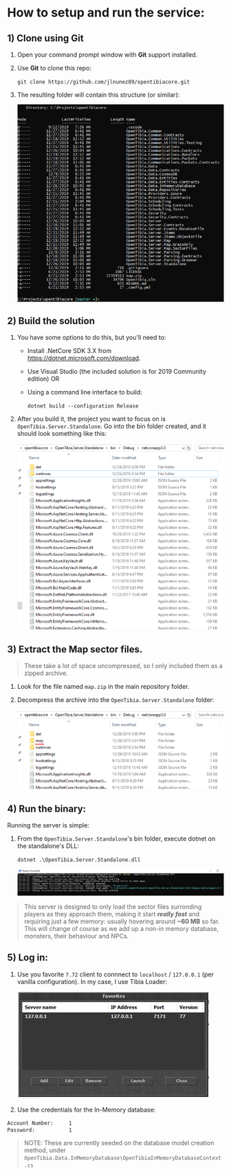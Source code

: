 # How to setup and run the service:

## 1) Clone using Git

1) Open your command prompt window with **Git** support installed.

1) Use **Git** to clone this repo:
    
    `git clone https://github.com/jlnunez89/opentibiacore.git`

1) The resulting folder will contain this structure (or similar):

   ![Image of folder structure](readme/folderstructure.PNG?raw=true)

## 2) Build the solution

1) You have some options to do this, but you'll need to:
   - Install .NetCore SDK 3.X from https://dotnet.microsoft.com/download.
   - Use Visual Studio (the included solution is for 2019 Community edition) 
   OR
   - Using a command line interface to build: 

        `dotnet build --configuration Release`

1) After you build it, the project you want to focus on is `OpenTibia.Server.Standalone`. Go into the bin folder created, and it should look something like this:

    ![Image of Bin folder structure](readme/standaloneBinFolder.PNG?raw=true)

## 3) Extract the Map sector files.

> These take a lot of space uncompressed, so I only included them as a zipped archive.

1) Look for the file named `map.zip` in the main repository folder.

1) Decompress the archive into the `OpenTibia.Server.Standalone` folder:
   
   ![Image of Bin folder structure with Map folder](readme/standaloneBinFolderWithMap.PNG?raw=true)

## 4) Run the binary: 

Running the server is simple:

1) From the `OpenTibia.Server.Standalone`'s bin folder, execute dotnet on the standalone's DLL:

    `dotnet .\OpenTibia.Server.Standalone.dll`

   ![Image of running service](readme/standaloneExecution.PNG?raw=true)

> This server is designed to only load the sector files surronding players as they approach them, making it start _**really fast**_ and requiring just a few memory: usually hovering around **~60 MB** so far. This will change of course as we add up a non-in memory database, monsters, their behaviour and NPCs.

## 5) Log in:

1) Use you favorite `7.72` client to connnect to `localhost` / `127.0.0.1` (per vanilla configuration). In my case, I use Tibia Loader:

    ![Image of Tibia Loader](readme/tibiaLoader.PNG?raw=true)

1) Use the credentials for the In-Memory database:

``` 
Account Number:     1
Password:           1
```

> NOTE: These are currently seeded on the database model creation method, under  `OpenTibia.Data.InMemoryDatabase\OpenTibiaInMemoryDatabaseContext.cs`

